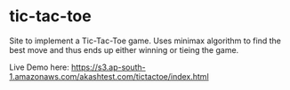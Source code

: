 # tic-tac-toe

Site to implement a Tic-Tac-Toe game. Uses minimax algorithm to find the best move and thus ends up either winning or tieing the game.

Live Demo here: https://s3.ap-south-1.amazonaws.com/akashtest.com/tictactoe/index.html
